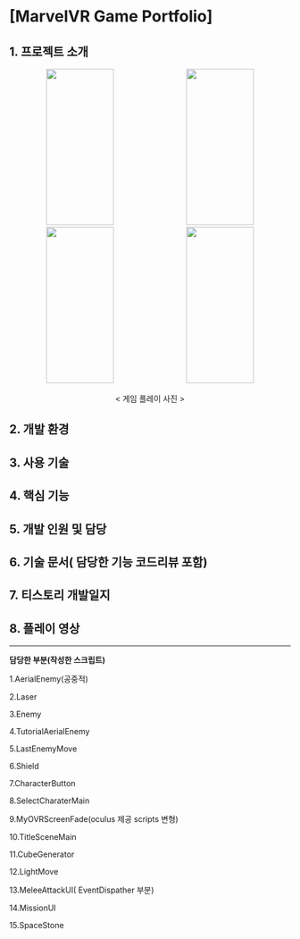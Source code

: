 # [MarvelVR Game Portfolio]


## 1. 프로젝트 소개

<div align="center">

  <img src="https://github.com/user-attachments/assets/bbf87c18-8bb5-4f78-8f3b-89815df475c1" width="49%" height="280"/>
  <img src="https://github.com/user-attachments/assets/a0516eea-442e-41ec-bed1-6819eab7db4c" width="49%" height="280"/>
  <img src="https://github.com/user-attachments/assets/0a0f3334-245d-4794-94d4-1f2665892f00" width="49%" height="280"/>
  <img src="https://github.com/user-attachments/assets/cdb9eb56-9511-4ea5-b8d5-fc3420dbd165" width="49%" height="280"/>

  < 게임 플레이 사진 >

</div>


## 2. 개발 환경


## 3. 사용 기술


## 4. 핵심 기능


## 5. 개발 인원 및 담당


## 6. 기술 문서( 담당한 기능 코드리뷰 포함)


## 7. 티스토리 개발일지


## 8. 플레이 영상

---

**담당한 부분(작성한 스크립트)**

1.AerialEnemy(공중적)

2.Laser

3.Enemy

4.TutorialAerialEnemy

5.LastEnemyMove

6.Shield

7.CharacterButton

8.SelectCharaterMain

9.MyOVRScreenFade(oculus 제공 scripts 변형)

10.TitleSceneMain

11.CubeGenerator

12.LightMove

13.MeleeAttackUI( EventDispather 부분)

14.MissionUI

15.SpaceStone
